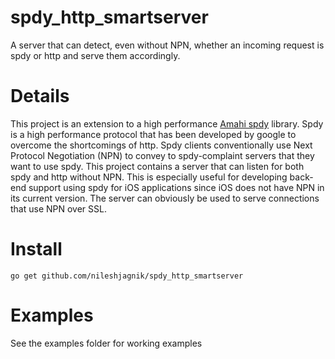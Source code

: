 spdy_http_smartserver
=====================

A server that can detect, even without NPN, whether an incoming request is spdy or http and serve them accordingly.

Details
=======

This project is an extension to a high performance [Amahi spdy](https://github.com/amahi/spdy) library. Spdy is a high performance protocol that has been developed by google to overcome the shortcomings of http. Spdy clients conventionally use Next Protocol Negotiation (NPN) to convey to spdy-complaint servers that they want to use spdy. This project contains a server that can listen for both spdy and http without NPN. This is especially useful for developing back-end support using spdy for iOS applications since iOS does not have NPN in its current version. The server can obviously be used to serve connections that use NPN over SSL.
 
Install
=======
`go get github.com/nileshjagnik/spdy_http_smartserver`

Examples
========
See the examples folder for working examples
